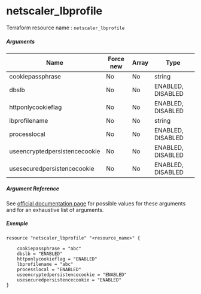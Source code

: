 # netscaler_lbprofile

Terraform resource name : ```netscaler_lbprofile```

##### Arguments

| Name | Force new | Array | Type |
|----|----|----|----|
|cookiepassphrase|No|No|string|
|dbslb|No|No|ENABLED, DISABLED|
|httponlycookieflag|No|No|ENABLED, DISABLED|
|lbprofilename|No|No|string|
|processlocal|No|No|ENABLED, DISABLED|
|useencryptedpersistencecookie|No|No|ENABLED, DISABLED|
|usesecuredpersistencecookie|No|No|ENABLED, DISABLED|

##### Argument Reference

See [official documentation page](https://developer-docs.citrix.com/projects/netscaler-nitro-api/en/11.0/configuration/load-balancing/lbprofile/lbprofile/) for possible values for these arguments and for an exhaustive list of arguments.

##### Exemple

```
resource "netscaler_lbprofile" "<resource_name>" {

    cookiepassphrase = "abc"
    dbslb = "ENABLED"
    httponlycookieflag = "ENABLED"
    lbprofilename = "abc"
    processlocal = "ENABLED"
    useencryptedpersistencecookie = "ENABLED"
    usesecuredpersistencecookie = "ENABLED"
}
```

